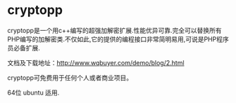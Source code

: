 cryptopp
========

cryptopp是一个用c++编写的超强加解密扩展.性能优异可靠.完全可以替换所有PHP编写的加解密类.不仅如此,它的提供的编程接口非常简明易用,可说是PHP程序员必备扩展.


文档及下载地址：http://www.wqbuyer.com/demo/blog/2.html


cryptopp可免费用于任何个人或者商业项目。

64位 ubuntu 适用.